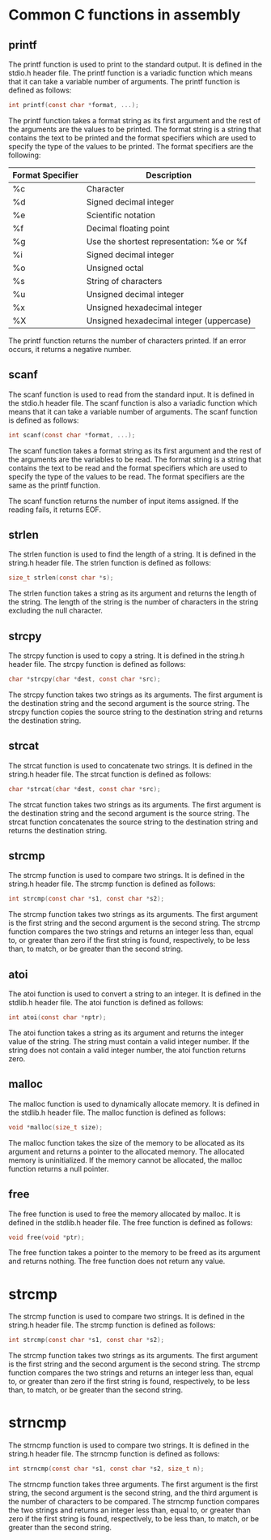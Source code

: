 # Common C functions in assembly
## printf
The printf function is used to print to the standard output. It is defined in the stdio.h header file. The printf function is a variadic function which means that it can take a variable number of arguments. The printf function is defined as follows:
```c
int printf(const char *format, ...);
```

The printf function takes a format string as its first argument and the rest of the arguments are the values to be printed. The format string is a string that contains the text to be printed and the format specifiers which are used to specify the type of the values to be printed. The format specifiers are the following:

| Format Specifier | Description |
|---|---|
| %c | Character |
| %d | Signed decimal integer |
| %e | Scientific notation |
| %f | Decimal floating point |
| %g | Use the shortest representation: %e or %f |
| %i | Signed decimal integer |
| %o | Unsigned octal |
| %s | String of characters |
| %u | Unsigned decimal integer |
| %x | Unsigned hexadecimal integer |
| %X | Unsigned hexadecimal integer (uppercase) |

The printf function returns the number of characters printed. If an error occurs, it returns a negative number.

## scanf
The scanf function is used to read from the standard input. It is defined in the stdio.h header file. The scanf function is also a variadic function which means that it can take a variable number of arguments. The scanf function is defined as follows:
```c
int scanf(const char *format, ...);
```

The scanf function takes a format string as its first argument and the rest of the arguments are the variables to be read. The format string is a string that contains the text to be read and the format specifiers which are used to specify the type of the values to be read. The format specifiers are the same as the printf function.

The scanf function returns the number of input items assigned. If the reading fails, it returns EOF.

## strlen
The strlen function is used to find the length of a string. It is defined in the string.h header file. The strlen function is defined as follows:
```c
size_t strlen(const char *s);
```

The strlen function takes a string as its argument and returns the length of the string. The length of the string is the number of characters in the string excluding the null character.

## strcpy
The strcpy function is used to copy a string. It is defined in the string.h header file. The strcpy function is defined as follows:
```c
char *strcpy(char *dest, const char *src);
```

The strcpy function takes two strings as its arguments. The first argument is the destination string and the second argument is the source string. The strcpy function copies the source string to the destination string and returns the destination string.

## strcat
The strcat function is used to concatenate two strings. It is defined in the string.h header file. The strcat function is defined as follows:
```c
char *strcat(char *dest, const char *src);
```

The strcat function takes two strings as its arguments. The first argument is the destination string and the second argument is the source string. The strcat function concatenates the source string to the destination string and returns the destination string.

## strcmp
The strcmp function is used to compare two strings. It is defined in the string.h header file. The strcmp function is defined as follows:
```c
int strcmp(const char *s1, const char *s2);
```

The strcmp function takes two strings as its arguments. The first argument is the first string and the second argument is the second string. The strcmp function compares the two strings and returns an integer less than, equal to, or greater than zero if the first string is found, respectively, to be less than, to match, or be greater than the second string.

## atoi
The atoi function is used to convert a string to an integer. It is defined in the stdlib.h header file. The atoi function is defined as follows:
```c
int atoi(const char *nptr);
```

The atoi function takes a string as its argument and returns the integer value of the string. The string must contain a valid integer number. If the string does not contain a valid integer number, the atoi function returns zero.

## malloc
The malloc function is used to dynamically allocate memory. It is defined in the stdlib.h header file. The malloc function is defined as follows:
```c
void *malloc(size_t size);
```

The malloc function takes the size of the memory to be allocated as its argument and returns a pointer to the allocated memory. The allocated memory is uninitialized. If the memory cannot be allocated, the malloc function returns a null pointer.

## free
The free function is used to free the memory allocated by malloc. It is defined in the stdlib.h header file. The free function is defined as follows:
```c
void free(void *ptr);
```

The free function takes a pointer to the memory to be freed as its argument and returns nothing. The free function does not return any value.

# strcmp
The strcmp function is used to compare two strings. It is defined in the string.h header file. The strcmp function is defined as follows:
```c
int strcmp(const char *s1, const char *s2);
```

The strcmp function takes two strings as its arguments. The first argument is the first string and the second argument is the second string. The strcmp function compares the two strings and returns an integer less than, equal to, or greater than zero if the first string is found, respectively, to be less than, to match, or be greater than the second string.

# strncmp 
The strncmp function is used to compare two strings. It is defined in the string.h header file. The strncmp function is defined as follows:
```c
int strncmp(const char *s1, const char *s2, size_t n);
```

The strncmp function takes three arguments. The first argument is the first string, the second argument is the second string, and the third argument is the number of characters to be compared. The strncmp function compares the two strings and returns an integer less than, equal to, or greater than zero if the first string is found, respectively, to be less than, to match, or be greater than the second string.